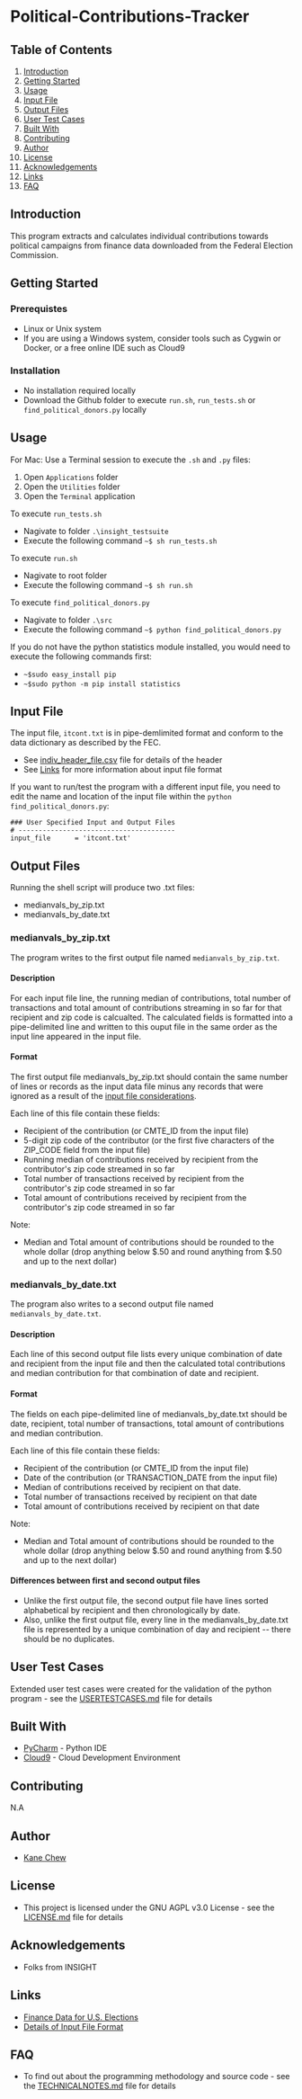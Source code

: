 # Political-Contributions-Tracker

## Table of Contents
1. [Introduction](README.md#introduction)
2. [Getting Started](README.md#getting-started)
3. [Usage](README.md#usage)
4. [Input File](README.md#input-file)
5. [Output Files](README.md#output-files)
6. [User Test Cases](README.md#user-test-cases)
7. [Built With](README.md#built-with)
8. [Contributing](README.md#contributing)
9. [Author](README.md#author)
10. [License](README.md#license)
11. [Acknowledgements](README.md#acknowledgements)
11. [Links](README.md#links)
11. [FAQ](README.md#faq)

## Introduction
This program extracts and calculates individual contributions towards political campaigns from finance data downloaded from the Federal Election Commission.

## Getting Started

### Prerequistes

* Linux or Unix system
* If you are using a Windows system, consider tools such as Cygwin or Docker, or a free online IDE such as Cloud9

### Installation

* No installation required locally
* Download the Github folder to execute `run.sh`, `run_tests.sh` or `find_political_donors.py` locally

## Usage

For Mac:
Use a Terminal session to execute the `.sh` and `.py` files:

1. Open `Applications` folder
2. Open the `Utilities` folder
3. Open the `Terminal` application

To execute `run_tests.sh`
* Nagivate to folder `.\insight_testsuite`
* Execute the following command `~$ sh run_tests.sh`

To execute `run.sh`
* Nagivate to root folder
* Execute the following command `~$ sh run.sh`

To execute `find_political_donors.py`
* Nagivate to folder `.\src`
* Execute the following command `~$ python find_political_donors.py`

If you do not have the python statistics module installed, you would need to execute the following commands first:
* `~$sudo easy_install pip`
* `~$sudo python -m pip install statistics`

## Input File
The input file, `itcont.txt` is in pipe-demlimited format and conform to the data dictionary as described by the FEC.

* See [indiv_header_file.csv](indiv_header_file.csv) file for details of the header
* See [Links](README.md#links) for more information about input file format

If you want to run/test the program with a different input file, you need to edit the name and location of the input file within the `python find_political_donors.py`:

```
### User Specified Input and Output Files
# ---------------------------------------
input_file      = 'itcont.txt'
```

## Output Files
Running the shell script will produce two .txt files:

* medianvals_by_zip.txt
* medianvals_by_date.txt

### medianvals_by_zip.txt
The program writes to the first output file named `medianvals_by_zip.txt`. 

#### Description
For each input file line, the running median of contributions, total number of transactions and total amount of contributions streaming in so far for that recipient and zip code is calcualted. The calculated fields is formatted into a pipe-delimited line and written to this ouput file in the same order as the input line appeared in the input file.

#### Format
The first output file medianvals_by_zip.txt should contain the same number of lines or records as the input data file minus any records that were ignored as a result of the [input file considerations](USERTESTCASES.md#input-file-considerations).

Each line of this file contain these fields:
* Recipient of the contribution (or CMTE_ID from the input file)
* 5-digit zip code of the contributor (or the first five characters of the ZIP_CODE field from the input file)
* Running median of contributions received by recipient from the contributor's zip code streamed in so far
* Total number of transactions received by recipient from the contributor's zip code streamed in so far
* Total amount of contributions received by recipient from the contributor's zip code streamed in so far

Note:
* Median and Total amount of contributions should be rounded to the whole dollar (drop anything below $.50 and round anything from $.50 and up to the next dollar)

### medianvals_by_date.txt
The program also writes to a second output file named `medianvals_by_date.txt`. 

#### Description
Each line of this second output file lists every unique combination of date and recipient from the input file and then the calculated total contributions and median contribution for that combination of date and recipient.

#### Format
The fields on each pipe-delimited line of medianvals_by_date.txt should be date, recipient, total number of transactions, total amount of contributions and median contribution. 

Each line of this file contain these fields:
* Recipient of the contribution (or CMTE_ID from the input file)
* Date of the contribution (or TRANSACTION_DATE from the input file)
* Median of contributions received by recipient on that date. 
* Total number of transactions received by recipient on that date
* Total amount of contributions received by recipient on that date

Note:
* Median and Total amount of contributions should be rounded to the whole dollar (drop anything below $.50 and round anything from $.50 and up to the next dollar)

#### Differences between first and second output files
* Unlike the first output file, the second output file have lines sorted alphabetical by recipient and then chronologically by date.
* Also, unlike the first output file, every line in the medianvals_by_date.txt file is represented by a unique combination of day and recipient -- there should be no duplicates.

## User Test Cases
Extended user test cases were created for the validation of the python program - see the [USERTESTCASES.md](USERTESTCASES.md) file for details

## Built With

* [PyCharm](https://www.jetbrains.com/pycharm/) - Python IDE
* [Cloud9](https://c9.io/) - Cloud Development Environment

## Contributing

N.A

## Author

* [Kane Chew](https://www.linkedin.com/in/kanechew/) 

## License

* This project is licensed under the GNU AGPL v3.0 License - see the [LICENSE.md](LICENSE) file for details

## Acknowledgements

* Folks from INSIGHT

## Links

* [Finance Data for U.S. Elections](http://classic.fec.gov/finance/disclosure/ftpdet.shtml)
* [Details of Input File Format](http://classic.fec.gov/finance/disclosure/metadata/DataDictionaryContributionsbyIndividuals.shtml)

## FAQ

* To find out about the programming methodology and source code - see the [TECHNICALNOTES.md](TECHNICALNOTES.md) file for details


